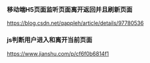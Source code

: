 ### 移动端H5页面监听页面离开返回并且刷新页面
https://blog.csdn.net/qappleh/article/details/97780536

### js判断用户进入和离开当前页面
https://www.jianshu.com/p/cf6f0b6814f1

